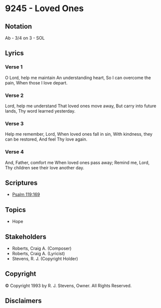 # 9245 - Loved Ones

## Notation

Ab - 3/4 on 3 - SOL

## Lyrics

### Verse 1

O Lord, help me maintain An understanding heart, So I can overcome the pain, When those I love depart. 

### Verse 2

Lord, help me understand That loved ones move away, But carry into future lands, Thy word learned yesterday.

### Verse 3

Help me remember, Lord, When loved ones fall in sin, With kindness, they can be restored, And feel Thy love again.

### Verse 4

And, Father, comfort me When loved ones pass away; Remind me, Lord, Thy children see their love another day.


## Scriptures

- [Psalm 119:169](https://www.biblegateway.com/passage/?search=Psalm%20119%3A169)

## Topics

- Hope

## Stakeholders

- Roberts, Craig A. (Composer)
- Roberts, Craig A. (Lyricist)
- Stevens, R. J. (Copyright Holder)

## Copyright

© Copyright 1993 by R. J. Stevens, Owner. All Rights Reserved.


## Disclaimers


